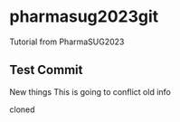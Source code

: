 # pharmasug2023git
Tutorial from PharmaSUG2023

## Test Commit ##

New things
This is going to conflict
old info

cloned